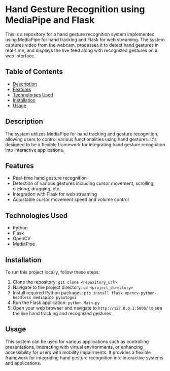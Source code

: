# Hand Gesture Recognition using MediaPipe and Flask

This is a repository for a hand gesture recognition system implemented using MediaPipe for hand tracking and Flask for web streaming. The system captures video from the webcam, processes it to detect hand gestures in real-time, and displays the live feed along with recognized gestures on a web interface.

## Table of Contents

- [Description](#description)
- [Features](#features)
- [Technologies Used](#technologies-used)
- [Installation](#installation)
- [Usage](#usage)

## Description

The system utilizes MediaPipe for hand tracking and gesture recognition, allowing users to control various functionalities using hand gestures. It's designed to be a flexible framework for integrating hand gesture recognition into interactive applications.

## Features

- Real-time hand gesture recognition
- Detection of various gestures including cursor movement, scrolling, clicking, dragging, etc.
- Integration with Flask for web streaming
- Adjustable cursor movement speed and volume control

## Technologies Used

- Python
- Flask
- OpenCV
- MediaPipe

## Installation

To run this project locally, follow these steps:

1. Clone the repository: `git clone <repository_url>`
2. Navigate to the project directory: `cd <project_directory>`
3. Install required Python packages: `pip install flask opencv-python-headless mediapipe pyautogui`
4. Run the Flask application: `python Main.py`
5. Open your web browser and navigate to `http://127.0.0.1:5000/` to see the live hand tracking and recognized gestures.

## Usage

This system can be used for various applications such as controlling presentations, interacting with virtual environments, or enhancing accessibility for users with mobility impairments. It provides a flexible framework for integrating hand gesture recognition into interactive systems and applications.
